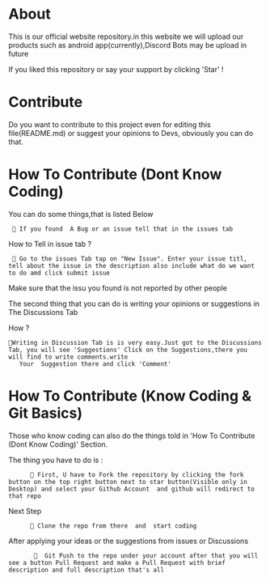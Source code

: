 # About
This is our official website repository.in this website we will upload our products such as android app(currently),Discord Bots  may be upload in future

If you liked this repository or say your support by clicking  'Star' !

# Contribute
Do you want to contribute to this project even for editing this file(README.md) or suggest your opinions to Devs, obviously you can do that.

# How To Contribute (Dont Know Coding)

You can do some things,that is listed Below

     🔘 If you found  A Bug or an issue tell that in the issues tab 
  How to Tell in issue tab ?
  
     🔘 Go to the issues Tab tap on "New Issue". Enter your issue titl, tell about the issue in the description also include what do we want to do amd click submit issue
     
  Make sure that the issu you found is not reported by other people
  
  The second thing that you can do is writing your opinions or suggestions in The Discussions Tab
  
  How ?
   
    🔘Writing in Discussion Tab is is very easy.Just got to the Discussions Tab, you will see 'Suggestions' Click on the Suggestions,there you will find to write comments.write 
       Your  Suggestion there and click 'Comment'
 
  
# How To Contribute (Know Coding & Git Basics)
 
  Those who know coding can also do the things told  in 'How To Contribute (Dont Know Coding)' Section.
  
 The thing you have to do is :
 
          🔘 First, U have to Fork the repository by clicking the fork button on the top right button next to star button(Visible only in Desktop) and select your Github Account  and github will redirect to that repo 
          
 Next Step
               
          🔘 Clone the repo from there  and  start coding 
          
After applying your ideas or the suggestions from issues or Discussions 

           🔘  Git Push to the repo under your account after that you will see a button Pull Request and make a Pull Request with brief description and full description that's all

